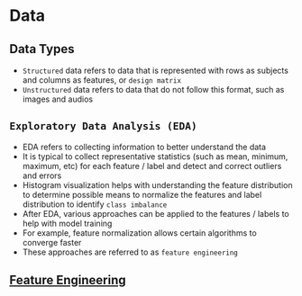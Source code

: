 #   Data

## Data Types

-   `Structured` data refers to data that is represented with rows as subjects and columns as features, or `design matrix`
-   `Unstructured` data refers to data that do not follow this format, such as images and audios

## `Exploratory Data Analysis (EDA)`

-   EDA refers to collecting information to better understand the data
-   It is typical to collect representative statistics (such as mean, minimum, maximum, etc) for each feature / label and detect and correct outliers and errors
-   Histogram visualization helps with understanding the feature distribution to determine possible means to normalize the features and label distribution to identify `class imbalance`
-   After EDA, various approaches can be applied to the features / labels to help with model training
-   For example, feature normalization allows certain algorithms to converge faster
-   These approaches are referred to as `feature engineering`

## [Feature Engineering](./feature_engineering.md)
